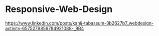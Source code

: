 # Responsive-Web-Design
https://www.linkedin.com/posts/kanij-tabassum-3b2627b7_webdesign-activity-6575279859784921088-_9B4
